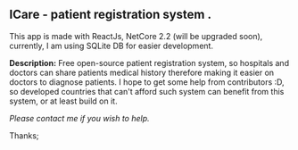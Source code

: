 ## **ICare - patient registration system** .

This app is made with ReactJs, NetCore 2.2 (will be upgraded soon), currently, I am using SQLite DB for easier development.

**Description:**
Free open-source patient registration system, so hospitals and doctors can share patients medical history therefore making it easier on doctors to diagnose patients.
I hope to get some help from contributors :D, so developed countries that can't afford such system can benefit from this system, or at least build on it.

_Please contact me if you wish to help._

Thanks;
